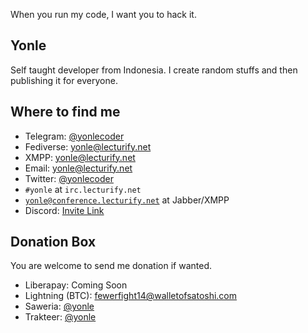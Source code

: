 When you run my code, I want you to hack it.

## Yonle
Self taught developer from Indonesia. I create random stuffs and then publishing it for everyone.

## Where to find me
- Telegram: [@yonlecoder](https://t.me/yonlecoder)
- Fediverse: [yonle@lecturify.net](https://fedi.lecturify.net/users/yonle)
- XMPP: yonle@lecturify.net
- Email: yonle@lecturify.net
- Twitter: [@yonlecoder](https://twitter.com/yonlecoder)
- `#yonle` at `irc.lecturify.net`
- [`yonle@conference.lecturify.net`](xmpp:yonle@conference.lecturify.net) at Jabber/XMPP
- Discord: [Invite Link](https://discord.com/invite/GkGSpNEtDU)

## Donation Box
You are welcome to send me donation if wanted.
- Liberapay: Coming Soon
- Lightning (BTC): fewerfight14@walletofsatoshi.com
- Saweria: [@yonle](https://saweria.co/yonle)
- Trakteer: [@yonle](https://trakteer.id/yonle)
